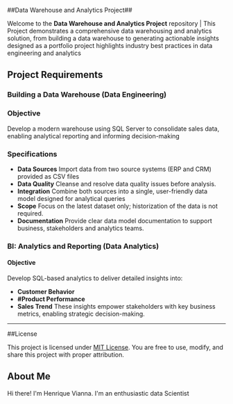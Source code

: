 ##Data Warehouse and Analytics Project##

Welcome to the **Data Warehouse and Analytics Project** repository |
This Project demonstrates a comprehensive data warehousing and analytics solution, from building a data warehouse to generating  actionable insights designed as a portfolio project
highlights industry best practices in data engineering and analytics


## Project Requirements

  ### Building a Data Warehouse (Data Engineering)

  ### Objective
  Develop a modern warehouse using SQL Server to consolidate sales data, enabling analytical  reporting and informing decision-making

  ### Specifications
  - **Data Sources** Import data from two source systems (ERP and CRM) provided as CSV files
  - **Data Quality** Cleanse and resolve data quality issues before analysis.
  - **Integration** Combine both sources into a single, user-friendly data model designed for analytical queries
  - **Scope** Focus on the latest dataset only; historization of the data is not required.
  - **Documentation** Provide clear data model documentation to support business, stakeholders and analytics teams.


  ### BI: Analytics and Reporting (Data Analytics)

  #### Objective
  Develop SQL-based analytics to deliver detailed insights into:

  - **Customer Behavior**
  - **#Product Performance**
  - **Sales Trend**
  These insights empower stakeholders with key business metrics, enabling strategic decision-making.

---

##License

This project is licensed under [MIT License](LICENSE). You are free to use, modify, and share this project with proper attribution.

## About Me
Hi there! I'm Henrique Vianna. I'm an enthusiastic data Scientist














